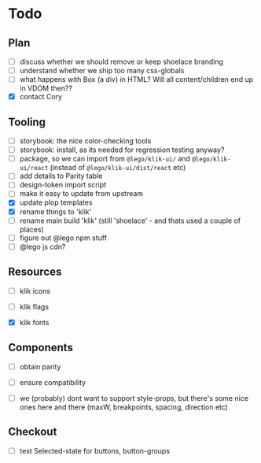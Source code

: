 # Todo



## Plan

- [ ] discuss whether we should remove or keep shoelace branding
- [ ] understand whether we ship too many css-globals
- [ ] what happens with Box (a div) in HTML? Will all content/children end up in VDOM then??
- [x] contact Cory

## Tooling

- [ ] storybook: the nice color-checking tools
- [ ] storybook: install, as its needed for regression testing anyway?
- [ ] package, so we can import from `@lego/klik-ui/` and `@lego/klik-ui/react` (instead of `@lego/klik-ui/dist/react` etc)
- [ ] add details to Parity table
- [ ] design-token import script
- [ ] make it easy to update from upstream
- [x] update plop templates
- [x] rename things to 'klik'
- [ ] rename main build 'klik' (still 'shoelace' - and thats used a couple of places)
- [ ] figure out @lego npm stuff
- [ ] @lego js cdn?

## Resources

- [ ] klik icons
- [ ] klik flags
- [x] klik fonts


## Components

- [ ] obtain parity
- [ ] ensure compatibility
- [ ] we (probably) dont want to support style-props, but there's some nice ones here and there (maxW, breakpoints, spacing, direction etc)


## Checkout

- [ ] test Selected-state for buttons, button-groups